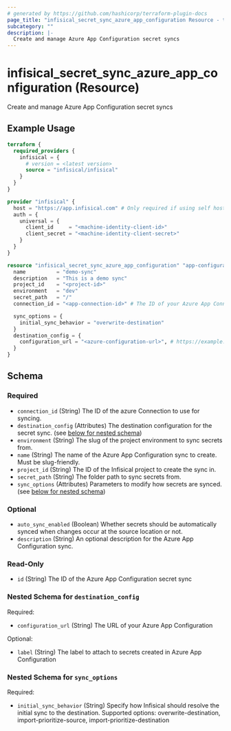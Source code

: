 ```yaml
---
# generated by https://github.com/hashicorp/terraform-plugin-docs
page_title: "infisical_secret_sync_azure_app_configuration Resource - terraform-provider-infisical"
subcategory: ""
description: |-
  Create and manage Azure App Configuration secret syncs
---
```


# infisical_secret_sync_azure_app_configuration (Resource)

Create and manage Azure App Configuration secret syncs

## Example Usage

```terraform
terraform {
  required_providers {
    infisical = {
      # version = <latest version>
      source = "infisical/infisical"
    }
  }
}

provider "infisical" {
  host = "https://app.infisical.com" # Only required if using self hosted instance of Infisical, default is https://app.infisical.com
  auth = {
    universal = {
      client_id     = "<machine-identity-client-id>"
      client_secret = "<machine-identity-client-secret>"
    }
  }
}

resource "infisical_secret_sync_azure_app_configuration" "app-configuration-demo" {
  name          = "demo-sync"
  description   = "This is a demo sync"
  project_id    = "<project-id>"
  environment   = "dev"
  secret_path   = "/"
  connection_id = "<app-connection-id>" # The ID of your Azure App Connection

  sync_options = {
    initial_sync_behavior = "overwrite-destination"
  }
  destination_config = {
    configuration_url = "<azure-configuration-url>", # https://example.azconfig.io
  }
}
```

<!-- schema generated by tfplugindocs -->
## Schema

### Required

- `connection_id` (String) The ID of the azure Connection to use for syncing.
- `destination_config` (Attributes) The destination configuration for the secret sync. (see [below for nested schema](#nestedatt--destination_config))
- `environment` (String) The slug of the project environment to sync secrets from.
- `name` (String) The name of the Azure App Configuration sync to create. Must be slug-friendly.
- `project_id` (String) The ID of the Infisical project to create the sync in.
- `secret_path` (String) The folder path to sync secrets from.
- `sync_options` (Attributes) Parameters to modify how secrets are synced. (see [below for nested schema](#nestedatt--sync_options))

### Optional

- `auto_sync_enabled` (Boolean) Whether secrets should be automatically synced when changes occur at the source location or not.
- `description` (String) An optional description for the Azure App Configuration sync.

### Read-Only

- `id` (String) The ID of the Azure App Configuration secret sync

<a id="nestedatt--destination_config"></a>
### Nested Schema for `destination_config`

Required:

- `configuration_url` (String) The URL of your Azure App Configuration

Optional:

- `label` (String) The label to attach to secrets created in Azure App Configuration


<a id="nestedatt--sync_options"></a>
### Nested Schema for `sync_options`

Required:

- `initial_sync_behavior` (String) Specify how Infisical should resolve the initial sync to the destination. Supported options: overwrite-destination, import-prioritize-source, import-prioritize-destination
